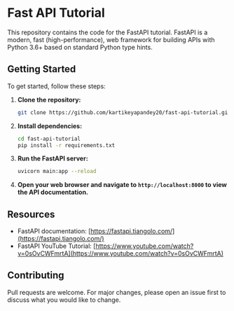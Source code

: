 # Fast API Tutorial

This repository contains the code for the FastAPI tutorial. FastAPI is a modern, fast (high-performance), web framework for building APIs with Python 3.6+ based on standard Python type hints.

## Getting Started

To get started, follow these steps:

1. **Clone the repository:**

    ```bash
    git clone https://github.com/kartikeyapandey20/fast-api-tutorial.git
    ```

2. **Install dependencies:**

    ```bash
    cd fast-api-tutorial
    pip install -r requirements.txt
    ```

3. **Run the FastAPI server:**

    ```bash
    uvicorn main:app --reload
    ```

4. **Open your web browser and navigate to `http://localhost:8000` to view the API documentation.**

## Resources

- FastAPI documentation: [https://fastapi.tiangolo.com/](https://fastapi.tiangolo.com/)
- FastAPI YouTube Tutorial: [https://www.youtube.com/watch?v=0sOvCWFmrtA](https://www.youtube.com/watch?v=0sOvCWFmrtA)

## Contributing

Pull requests are welcome. For major changes, please open an issue first to discuss what you would like to change.

